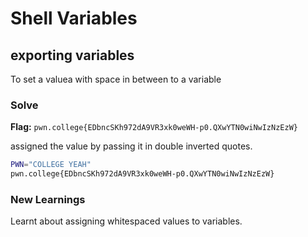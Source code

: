 # Shell Variables

## exporting variables 
To set a valuea with space in between to a variable

### Solve
**Flag:** `pwn.college{EDbncSKh972dA9VR3xk0weWH-p0.QXwYTN0wiNwIzNzEzW}`

assigned the value by passing it in double inverted quotes.

```bash
PWN="COLLEGE YEAH"
pwn.college{EDbncSKh972dA9VR3xk0weWH-p0.QXwYTN0wiNwIzNzEzW}
```

### New Learnings
Learnt about assigning whitespaced values to variables.

